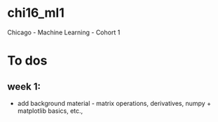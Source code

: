 # chi16_ml1
Chicago - Machine Learning - Cohort 1

# To dos

## week 1: 
* add background material - matrix operations, derivatives, numpy + matplotlib basics, etc.,

